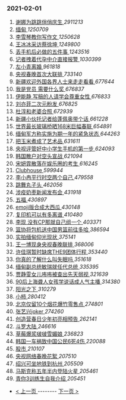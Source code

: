 ### 2021-02-01 
1. [ 谢娜为跳跳俏俏庆生 ](https://s.weibo.com/weibo?q=%23%E8%B0%A2%E5%A8%9C%E4%B8%BA%E8%B7%B3%E8%B7%B3%E4%BF%8F%E4%BF%8F%E5%BA%86%E7%94%9F%23&Refer=top) *2911213*
1. [ 缅甸 ](https://s.weibo.com/weibo?q=%E7%BC%85%E7%94%B8&Refer=top) *1250709*
1. [ 李雪琴教你写作文 ](https://s.weibo.com/weibo?q=%23%E6%9D%8E%E9%9B%AA%E7%90%B4%E6%95%99%E4%BD%A0%E5%86%99%E4%BD%9C%E6%96%87%23&topic_ad=1&Refer=top) *1250628*
1. [ 王冰冰采访蔡徐坤 ](https://s.weibo.com/weibo?q=%23%E7%8E%8B%E5%86%B0%E5%86%B0%E9%87%87%E8%AE%BF%E8%94%A1%E5%BE%90%E5%9D%A4%23&Refer=top) *1249800*
1. [ 丢手机后必做的五件事 ](https://s.weibo.com/weibo?q=%23%E4%B8%A2%E6%89%8B%E6%9C%BA%E5%90%8E%E5%BF%85%E5%81%9A%E7%9A%84%E4%BA%94%E4%BB%B6%E4%BA%8B%23&Refer=top) *1243516*
1. [ 记者拽着代孕中介直接报警 ](https://s.weibo.com/weibo?q=%23%E8%AE%B0%E8%80%85%E6%8B%BD%E7%9D%80%E4%BB%A3%E5%AD%95%E4%B8%AD%E4%BB%8B%E7%9B%B4%E6%8E%A5%E6%8A%A5%E8%AD%A6%23&Refer=top) *1030399*
1. [ 左小青离婚 ](https://s.weibo.com/weibo?q=%23%E5%B7%A6%E5%B0%8F%E9%9D%92%E7%A6%BB%E5%A9%9A%23&Refer=top) *961818*
1. [ 央视春晚首次大联排 ](https://s.weibo.com/weibo?q=%23%E5%A4%AE%E8%A7%86%E6%98%A5%E6%99%9A%E9%A6%96%E6%AC%A1%E5%A4%A7%E8%81%94%E6%8E%92%23&Refer=top) *733140*
1. [ 新疆欢迎外国各界人士来走走看看 ](https://s.weibo.com/weibo?q=%23%E6%96%B0%E7%96%86%E6%AC%A2%E8%BF%8E%E5%A4%96%E5%9B%BD%E5%90%84%E7%95%8C%E4%BA%BA%E5%A3%AB%E6%9D%A5%E8%B5%B0%E8%B5%B0%E7%9C%8B%E7%9C%8B%23&Refer=top) *677644*
1. [ 我是党员 需要什么奖 ](https://s.weibo.com/weibo?q=%E6%88%91%E6%98%AF%E5%85%9A%E5%91%98%20%E9%9C%80%E8%A6%81%E4%BB%80%E4%B9%88%E5%A5%96&Refer=top) *676837*
1. [ 伊能静 写稿的人请学会尊重女性 ](https://s.weibo.com/weibo?q=%E4%BC%8A%E8%83%BD%E9%9D%99%20%E5%86%99%E7%A8%BF%E7%9A%84%E4%BA%BA%E8%AF%B7%E5%AD%A6%E4%BC%9A%E5%B0%8A%E9%87%8D%E5%A5%B3%E6%80%A7&Refer=top) *676833*
1. [ 刘亦菲二次元粉发 ](https://s.weibo.com/weibo?q=%23%E5%88%98%E4%BA%A6%E8%8F%B2%E4%BA%8C%E6%AC%A1%E5%85%83%E7%B2%89%E5%8F%91%23&Refer=top) *676825*
1. [ 杜淳和老婆合照 ](https://s.weibo.com/weibo?q=%23%E6%9D%9C%E6%B7%B3%E5%92%8C%E8%80%81%E5%A9%86%E5%90%88%E7%85%A7%23&Refer=top) *672939*
1. [ 新疆小伙托记者给蓬佩奥带个话 ](https://s.weibo.com/weibo?q=%23%E6%96%B0%E7%96%86%E5%B0%8F%E4%BC%99%E6%89%98%E8%AE%B0%E8%80%85%E7%BB%99%E8%93%AC%E4%BD%A9%E5%A5%A5%E5%B8%A6%E4%B8%AA%E8%AF%9D%23&Refer=top) *661228*
1. [ 世界最长玻璃桥晒168米巨幅春联 ](https://s.weibo.com/weibo?q=%23%E4%B8%96%E7%95%8C%E6%9C%80%E9%95%BF%E7%8E%BB%E7%92%83%E6%A1%A5%E6%99%92168%E7%B1%B3%E5%B7%A8%E5%B9%85%E6%98%A5%E8%81%94%23&Refer=top) *654891*
1. [ 缅甸军方称实施为期一年的紧急状态 ](https://s.weibo.com/weibo?q=%23%E7%BC%85%E7%94%B8%E5%86%9B%E6%96%B9%E7%A7%B0%E5%AE%9E%E6%96%BD%E4%B8%BA%E6%9C%9F%E4%B8%80%E5%B9%B4%E7%9A%84%E7%B4%A7%E6%80%A5%E7%8A%B6%E6%80%81%23&Refer=top) *644263*
1. [ 把玉米煮成了艺术品 ](https://s.weibo.com/weibo?q=%23%E6%8A%8A%E7%8E%89%E7%B1%B3%E7%85%AE%E6%88%90%E4%BA%86%E8%89%BA%E6%9C%AF%E5%93%81%23&Refer=top) *631611*
1. [ 央视评管好中小学生手机的第一步 ](https://s.weibo.com/weibo?q=%23%E5%A4%AE%E8%A7%86%E8%AF%84%E7%AE%A1%E5%A5%BD%E4%B8%AD%E5%B0%8F%E5%AD%A6%E7%94%9F%E6%89%8B%E6%9C%BA%E7%9A%84%E7%AC%AC%E4%B8%80%E6%AD%A5%23&Refer=top) *624093*
1. [ 韩国散户对空头宣战 ](https://s.weibo.com/weibo?q=%23%E9%9F%A9%E5%9B%BD%E6%95%A3%E6%88%B7%E5%AF%B9%E7%A9%BA%E5%A4%B4%E5%AE%A3%E6%88%98%23&Refer=top) *621094*
1. [ 宋妍霏散落在娱乐圈的考生 ](https://s.weibo.com/weibo?q=%23%E5%AE%8B%E5%A6%8D%E9%9C%8F%E6%95%A3%E8%90%BD%E5%9C%A8%E5%A8%B1%E4%B9%90%E5%9C%88%E7%9A%84%E8%80%83%E7%94%9F%23&Refer=top) *616245*
1. [ Clubhouse ](https://s.weibo.com/weibo?q=Clubhouse&Refer=top) *599944*
1. [ 李小冉平行时空两个自己 ](https://s.weibo.com/weibo?q=%23%E6%9D%8E%E5%B0%8F%E5%86%89%E5%B9%B3%E8%A1%8C%E6%97%B6%E7%A9%BA%E4%B8%A4%E4%B8%AA%E8%87%AA%E5%B7%B1%23&Refer=top) *479558*
1. [ 跳舞丸子头 ](https://s.weibo.com/weibo?q=%23%E8%B7%B3%E8%88%9E%E4%B8%B8%E5%AD%90%E5%A4%B4%23&Refer=top) *462056*
1. [ 涉疫奶枣新闻发布会 ](https://s.weibo.com/weibo?q=%23%E6%B6%89%E7%96%AB%E5%A5%B6%E6%9E%A3%E6%96%B0%E9%97%BB%E5%8F%91%E5%B8%83%E4%BC%9A%23&Refer=top) *431918*
1. [ 五福 ](https://s.weibo.com/weibo?q=%E4%BA%94%E7%A6%8F&Refer=top) *430897*
1. [ emoji版合成大西瓜 ](https://s.weibo.com/weibo?q=%23emoji%E7%89%88%E5%90%88%E6%88%90%E5%A4%A7%E8%A5%BF%E7%93%9C%23&Refer=top) *430148*
1. [ 复印机可以有多离谱 ](https://s.weibo.com/weibo?q=%23%E5%A4%8D%E5%8D%B0%E6%9C%BA%E5%8F%AF%E4%BB%A5%E6%9C%89%E5%A4%9A%E7%A6%BB%E8%B0%B1%23&Refer=top) *410480*
1. [ 李现 没有CP那就自己组一个 ](https://s.weibo.com/weibo?q=%E6%9D%8E%E7%8E%B0%20%E6%B2%A1%E6%9C%89CP%E9%82%A3%E5%B0%B1%E8%87%AA%E5%B7%B1%E7%BB%84%E4%B8%80%E4%B8%AA&Refer=top) *403371*
1. [ 篮协将包机送中国男篮前往多哈 ](https://s.weibo.com/weibo?q=%E7%AF%AE%E5%8D%8F%E5%B0%86%E5%8C%85%E6%9C%BA%E9%80%81%E4%B8%AD%E5%9B%BD%E7%94%B7%E7%AF%AE%E5%89%8D%E5%BE%80%E5%A4%9A%E5%93%88&Refer=top) *386594*
1. [ 实拍缅甸仰光现状 ](https://s.weibo.com/weibo?q=%23%E5%AE%9E%E6%8B%8D%E7%BC%85%E7%94%B8%E4%BB%B0%E5%85%89%E7%8E%B0%E7%8A%B6%23&Refer=top) *375141*
1. [ 王一博现身央视春晚联排 ](https://s.weibo.com/weibo?q=%23%E7%8E%8B%E4%B8%80%E5%8D%9A%E7%8E%B0%E8%BA%AB%E5%A4%AE%E8%A7%86%E6%98%A5%E6%99%9A%E8%81%94%E6%8E%92%23&Refer=top) *368006*
1. [ 许佳琪暂时缺席THE9团体行程 ](https://s.weibo.com/weibo?q=%23%E8%AE%B8%E4%BD%B3%E7%90%AA%E6%9A%82%E6%97%B6%E7%BC%BA%E5%B8%ADTHE9%E5%9B%A2%E4%BD%93%E8%A1%8C%E7%A8%8B%23&Refer=top) *353440*
1. [ 你真的了解什么叫失眠吗 ](https://s.weibo.com/weibo?q=%23%E4%BD%A0%E7%9C%9F%E7%9A%84%E4%BA%86%E8%A7%A3%E4%BB%80%E4%B9%88%E5%8F%AB%E5%A4%B1%E7%9C%A0%E5%90%97%23&Refer=top) *351618*
1. [ 缅甸副总统敏瑞就任代总统 ](https://s.weibo.com/weibo?q=%E7%BC%85%E7%94%B8%E5%89%AF%E6%80%BB%E7%BB%9F%E6%95%8F%E7%91%9E%E5%B0%B1%E4%BB%BB%E4%BB%A3%E6%80%BB%E7%BB%9F&Refer=top) *335395*
1. [ 贾静雯女儿咘咘被查出先天弱视 ](https://s.weibo.com/weibo?q=%23%E8%B4%BE%E9%9D%99%E9%9B%AF%E5%A5%B3%E5%84%BF%E5%92%98%E5%92%98%E8%A2%AB%E6%9F%A5%E5%87%BA%E5%85%88%E5%A4%A9%E5%BC%B1%E8%A7%86%23&Refer=top) *321639*
1. [ 90后上海聋人女孩学说话成人气主播 ](https://s.weibo.com/weibo?q=90%E5%90%8E%E4%B8%8A%E6%B5%B7%E8%81%8B%E4%BA%BA%E5%A5%B3%E5%AD%A9%E5%AD%A6%E8%AF%B4%E8%AF%9D%E6%88%90%E4%BA%BA%E6%B0%94%E4%B8%BB%E6%92%AD&Refer=top) *314380*
1. [ 阳光之下 ](https://s.weibo.com/weibo?q=%E9%98%B3%E5%85%89%E4%B9%8B%E4%B8%8B&Refer=top) *310279*
1. [ 小柿 ](https://s.weibo.com/weibo?q=%E5%B0%8F%E6%9F%BF&Refer=top) *280412*
1. [ 北京仅留10个烟花爆竹零售点 ](https://s.weibo.com/weibo?q=%23%E5%8C%97%E4%BA%AC%E4%BB%85%E7%95%9910%E4%B8%AA%E7%83%9F%E8%8A%B1%E7%88%86%E7%AB%B9%E9%9B%B6%E5%94%AE%E7%82%B9%23&Refer=top) *274801*
1. [ 张艺兴joker ](https://s.weibo.com/weibo?q=%23%E5%BC%A0%E8%89%BA%E5%85%B4joker%23&Refer=top) *274260*
1. [ 创造营春日少年初亮相预告 ](https://s.weibo.com/weibo?q=%23%E5%88%9B%E9%80%A0%E8%90%A5%E6%98%A5%E6%97%A5%E5%B0%91%E5%B9%B4%E5%88%9D%E4%BA%AE%E7%9B%B8%E9%A2%84%E5%91%8A%23&Refer=top) *262141*
1. [ 斗罗大陆 ](https://s.weibo.com/weibo?q=%E6%96%97%E7%BD%97%E5%A4%A7%E9%99%86&Refer=top) *246616*
1. [ 草莓爆浆啵啵雪媚娘 ](https://s.weibo.com/weibo?q=%23%E8%8D%89%E8%8E%93%E7%88%86%E6%B5%86%E5%95%B5%E5%95%B5%E9%9B%AA%E5%AA%9A%E5%A8%98%23&Refer=top) *236823*
1. [ 韩国一车祸致中国公民6死4伤 ](https://s.weibo.com/weibo?q=%23%E9%9F%A9%E5%9B%BD%E4%B8%80%E8%BD%A6%E7%A5%B8%E8%87%B4%E4%B8%AD%E5%9B%BD%E5%85%AC%E6%B0%916%E6%AD%BB4%E4%BC%A4%23&Refer=top) *220088*
1. [ 股市 ](https://s.weibo.com/weibo?q=%E8%82%A1%E5%B8%82&Refer=top) *210107*
1. [ 央视网络春晚花絮 ](https://s.weibo.com/weibo?q=%23%E5%A4%AE%E8%A7%86%E7%BD%91%E7%BB%9C%E6%98%A5%E6%99%9A%E8%8A%B1%E7%B5%AE%23&Refer=top) *207510*
1. [ 绍兴可坐地铁到杭州 ](https://s.weibo.com/weibo?q=%23%E7%BB%8D%E5%85%B4%E5%8F%AF%E5%9D%90%E5%9C%B0%E9%93%81%E5%88%B0%E6%9D%AD%E5%B7%9E%23&Refer=top) *205509*
1. [ 马斯克称五年半内登陆火星 ](https://s.weibo.com/weibo?q=%23%E9%A9%AC%E6%96%AF%E5%85%8B%E7%A7%B0%E4%BA%94%E5%B9%B4%E5%8D%8A%E5%86%85%E7%99%BB%E9%99%86%E7%81%AB%E6%98%9F%23&Refer=top) *205461*
1. [ 青你3训练生自我介绍 ](https://s.weibo.com/weibo?q=%23%E9%9D%92%E4%BD%A03%E8%AE%AD%E7%BB%83%E7%94%9F%E8%87%AA%E6%88%91%E4%BB%8B%E7%BB%8D%23&Refer=top) *205451* 

- [ < 上一页 ](https://github.com/able8/weibo-hot-record/blob/master/2021-01-31.md) -------- [ 下一页 > ](https://github.com/able8/weibo-hot-record/blob/master/2021-02-02.md)